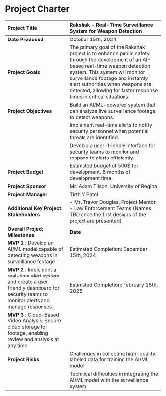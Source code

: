 # Project Charter

| **Project Title** | Rakshak - Real-Time Surveillance System for Weapon Detection |
| :--- | :--- |
| **Date Produced**  | October 15th, 2024 |
| **Project Goals** | The primary goal of the Rakshak project is to enhance public safety through the development of an AI-based real-time weapon detection system. This system will monitor surveillance footage and instantly alert authorities when weapons are detected, allowing for faster response times in critical situations. |
| **Project Objectives** | Build an AI/ML-powered system that can analyze live surveillance footage to detect weapons. |
| | Implement real-time alerts to notify security personnel when potential threats are identified. |
| | Develop a user-friendly interface for security teams to monitor and respond to alerts efficiently. |
| **Project Budget** | Estimated budget of 500$ for development. 6 months of development time. |
| **Project Sponsor** | Mr. Adam Tilson, University of Regina |
| **Project Manager** | Tirth V Patel |
| **Additional Key Project Stakeholders** |- Mr. Trevor Douglas, Project Mentor <br /> -  Law Enforcement Teams (Names TBD once the first designs of the project are presented) | 
| **Overall Project Milestones** | **Date** |
| **MVP 1** : Develop an AI/ML model capable of detecting weapons in surveillance footage | Estimated Completion: December 15th, 2024 |
| **MVP 2** : Implement a real-time alert system and create a user-friendly dashboard for security teams to monitor alerts and manage responses | Estimated Completion: February 15th, 2025 |
| **MVP 3** : Cloud-Based Video Analysis: Secure cloud storage for footage, enabling review and analysis at any time |
| **Project Risks** | Challenges in collecting high-quality, labeled data for training the AI/ML model|
| | Technical difficulties in integrating the AI/ML model with the surveillance system |